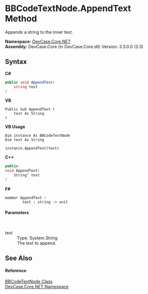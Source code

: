 # BBCodeTextNode.AppendText Method 
 

Appends a string to the inner text.

**Namespace:**&nbsp;<a href="N_DevCase_Core_NET">DevCase.Core.NET</a><br />**Assembly:**&nbsp;DevCase.Core (in DevCase.Core.dll) Version: 3.3.0.0 (3.3)

## Syntax

**C#**<br />
``` C#
public void AppendText(
	string text
)
```

**VB**<br />
``` VB
Public Sub AppendText ( 
	text As String
)
```

**VB Usage**<br />
``` VB Usage
Dim instance As BBCodeTextNode
Dim text As String

instance.AppendText(text)
```

**C++**<br />
``` C++
public:
void AppendText(
	String^ text
)
```

**F#**<br />
``` F#
member AppendText : 
        text : string -> unit 

```


#### Parameters
&nbsp;<dl><dt>text</dt><dd>Type: System.String<br />The text to append.</dd></dl>

## See Also


#### Reference
<a href="T_DevCase_Core_NET_BBCodeTextNode">BBCodeTextNode Class</a><br /><a href="N_DevCase_Core_NET">DevCase.Core.NET Namespace</a><br />